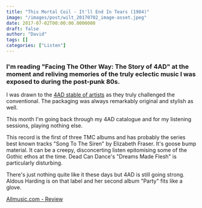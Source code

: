 ```yaml
---
title: "This Mortal Coil - It'll End In Tears (1984)"
image: "/images/post/wilt_20170702_image-asset.jpeg"
date: 2017-07-02T00:00:00.0000000
draft: false
author: "David"
tags: []
categories: ["Listen"]
---
```

### I'm reading "Facing The Other Way: The Story of 4AD" at the moment and reliving memories of the truly eclectic music I was exposed to during the post-punk 80s.

 I was drawn to the [4AD stable of artists](http://4ad.com/artists) as they truly challenged the conventional. The packaging was always remarkably original and stylish as well.

 This month I'm going back through my 4AD catalogue and for my listening sessions, playing nothing else.

 This record is the first of three TMC albums and has probably the series best known tracks "Song To The Siren" by Elizabeth Fraser. It's goose bump material. It can be a creepy, disconcerting listen epitomising some of the Gothic ethos at the time. Dead Can Dance's "Dreams Made Flesh" is particularly disturbing.

 There's just nothing quite like it these days but 4AD is still going strong. Aldous Harding is on that label and her second album "Party" fits like a glove.

 [Allmusic.com - Review](http://www.allmusic.com/album/itll-end-in-tears-mw0000192173)